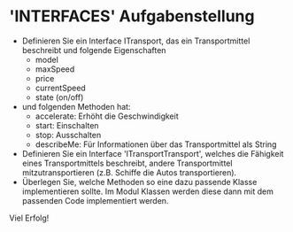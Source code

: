 # 'INTERFACES' Aufgabenstellung

- Definieren Sie ein Interface ITransport, das ein Transportmittel beschreibt und folgende Eigenschaften 
    -	model
    -	maxSpeed
    -	price
    -	currentSpeed
    -	state (on/off)
- und folgenden Methoden hat:
    -	accelerate: Erhöht die Geschwindigkeit
    -	start: Einschalten
    -	stop: Ausschalten
    -	describeMe: Für Informationen über das Transportmittel als String
- Definieren Sie ein Interface 'ITransportTransport', welches die Fähigkeit eines Transportmittels beschreibt, andere Transportmittel mitzutransportieren (z.B. Schiffe die Autos transportieren). 
- Überlegen Sie, welche Methoden so eine dazu passende Klasse implementieren sollte. Im Modul Klassen werden diese dann mit dem passenden Code implementiert werden.  

Viel Erfolg!
